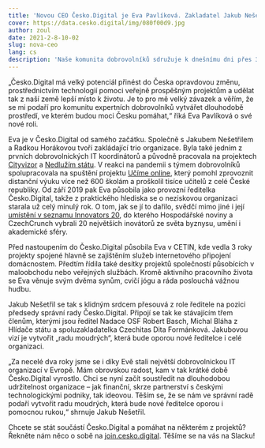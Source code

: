```yaml
---
title: 'Novou CEO Česko.Digital je Eva Pavlíková. Zakladatel Jakub Nešetřil se stal předsedou správní rady'
cover: https://data.cesko.digital/img/080f00d9.jpg
author: zoul
date: 2021-2-8-10-02
slug: nova-ceo
lang: cs
description: 'Naše komunita dobrovolníků sdružuje k dnešnímu dni přes 3600 expertů a pomohla už desítkám společensky prospěšných projektů. Od jejího vzniku v květnu 2019 byl ve funkci výkonného ředitele její zakladatel Jakub Nešetřil. Po necelých dvou letech ho střídá jeho kolegyně a někdejší provozní ředitelka Eva Pavlíková a Jakub Nešetřil se stává předsedou správní rady.'
---
```


„Česko.Digital má velký potenciál přinést do Česka opravdovou změnu, prostřednictvím technologií pomoci veřejně prospěšným projektům a udělat tak z naší země lepší místo k životu. Je to pro mě velký závazek a věřím, že se mi podaří pro komunitu expertních dobrovolníků vytvářet dlouhodobě prostředí, ve kterém budou moci Česku pomáhat,“ říká Eva Pavlíková o své nové roli.

Eva je v Česko.Digital od samého začátku. Společně s Jakubem Nešetřilem a Radkou Horákovou tvoří zakládající trio organizace. Byla také jedním z prvních dobrovolnických IT koordinátorů a původně pracovala na projektech [Cityvizor](https://wiki.cesko.digital/display/CIT/Cityvizor) a [Nedlužím státu](https://nedluzimstatu.cz). V reakci na pandemii s týmem dobrovolníků spolupracovala na spuštění projektu [Učíme online](https://www.ucimeonline.cz), který pomohl zprovoznit distanční výuku více než 600 školám a proškolil tisíce učitelů z celé České republiky. Od září 2019 pak Eva působila jako provozní ředitelka Česko.Digital, takže z praktického hlediska se o neziskovou organizaci starala už celý minulý rok. O tom, jak se jí to dařilo, svědčí mimo jiné i její [umístění v seznamu Innovators 20](https://www.innovators20.cz/#eva-pavlikova), do kterého Hospodářské noviny a CzechCrunch vybrali 20 největších inovátorů ze světa byznysu, umění i akademické sféry.

Před nastoupením do Česko.Digital působila Eva v CETIN, kde vedla 3 roky projekty spojené hlavně se zajištěním služeb internetového připojení domácnostem. Předtím řídila také desítky projektů společností působících v maloobchodu nebo veřejných službách. Kromě aktivního pracovního života se Eva věnuje svým dvěma synům, cvičí jógu a ráda poslouchá vážnou hudbu.

Jakub Nešetřil se tak s klidným srdcem přesouvá z role ředitele na pozici předsedy správní rady Česko.Digital. Připojí se tak ke stávajícím třem členům, kterými jsou ředitel Nadace OSF Robert Basch, Michal Bláha z Hlídače státu a spoluzakladatelka Czechitas Dita Formánková. Jakubovou vizí je vytvořit „radu moudrých“, která bude oporou nové ředitelce i celé organizaci.

„Za necelé dva roky jsme se i díky Evě stali největší dobrovolnickou IT organizací v Evropě. Mám obrovskou radost, kam v tak krátké době Česko.Digital vyrostlo. Chci se nyní začít soustředit na dlouhodobou udržitelnost organizace – jak finanční, skrze partnerství s českými technologickými podniky, tak ideovou. Těším se, že se nám ve správní radě podaří vytvořit radu moudrých, která bude nové ředitelce oporou i pomocnou rukou,“ shrnuje Jakub Nešetřil.

Chcete se stát součástí Česko.Digital a pomáhat na některém z projektů? Řekněte nám něco o sobě na [join.cesko.digital](https://join.cesko.digital). Těšíme se na vás na Slacku!

